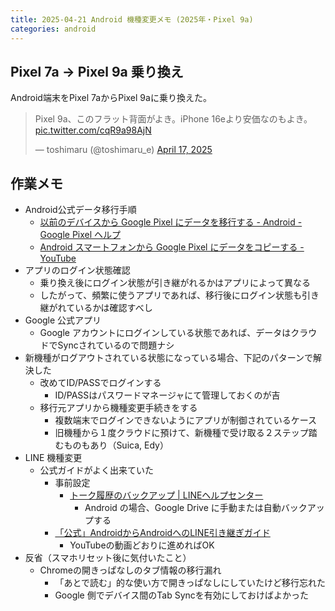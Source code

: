 ```yaml
---
title: 2025-04-21 Android 機種変更メモ (2025年・Pixel 9a)
categories: android
---
```


## Pixel 7a → Pixel 9a 乗り換え

Android端末をPixel 7aからPixel 9aに乗り換えた。

<blockquote class="twitter-tweet"><p lang="ja" dir="ltr">Pixel 9a、このフラット背面がよき。iPhone 16eより安価なのもよき。 <a href="https://t.co/cqR9a98AjN">pic.twitter.com/cqR9a98AjN</a></p>&mdash; toshimaru (@toshimaru_e) <a href="https://twitter.com/toshimaru_e/status/1912699121905062054?ref_src=twsrc%5Etfw">April 17, 2025</a></blockquote> <script async src="https://platform.twitter.com/widgets.js" charset="utf-8"></script>

## 作業メモ

- Android公式データ移行手順
  - [以前のデバイスから Google Pixel にデータを移行する - Android - Google Pixel ヘルプ](https://support.google.com/pixelphone/answer/7129955)
  - [Android スマートフォンから Google Pixel にデータをコピーする - YouTube](https://www.youtube.com/watch?v=B7Rizkuvf_E)
- アプリのログイン状態確認
  - 乗り換え後にログイン状態が引き継がれるかはアプリによって異なる
  - したがって、頻繁に使うアプリであれば、移行後にログイン状態も引き継がれているかは確認すべし
- Google 公式アプリ
  - Google アカウントにログインしている状態であれば、データはクラウドでSyncされているので問題ナシ
- 新機種がログアウトされている状態になっている場合、下記のパターンで解決した
  - 改めてID/PASSでログインする
    - ID/PASSはパスワードマネージャにて管理しておくのが吉
  - 移行元アプリから機種変更手続きをする
    - 複数端末でログインできないようにアプリが制御されているケース
    - 旧機種から１度クラウドに預けて、新機種で受け取る２ステップ踏むものもあり（Suica, Edy）
- LINE 機種変更
  - 公式ガイドがよく出来ていた
    - 事前設定
      - [トーク履歴のバックアップ \| LINEヘルプセンター](https://help.line.me/line/smartphone/pc?utm_term=help&utm_campaign=guide_android-android-backup_helpcenter_contentId20023473&utm_medium=messaging&utm_source=guide&lang=ja&contentId=20023473)
        - Android の場合、Google Drive に手動または自動バックアップする
    - [「公式」AndroidからAndroidへのLINE引き継ぎガイド](https://guide.line.me/ja/migration/android-to-android/)
      - YouTubeの動画どおりに進めればOK
- 反省（スマホリセット後に気付いたこと）
  - Chromeの開きっぱなしのタブ情報の移行漏れ
    - 「あとで読む」的な使い方で開きっぱなしにしていたけど移行忘れた
    - Google 側でデバイス間のTab Syncを有効にしておけばよかった

